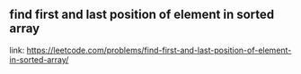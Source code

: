 ## find first and last position of element in sorted array
link: <https://leetcode.com/problems/find-first-and-last-position-of-element-in-sorted-array/>
